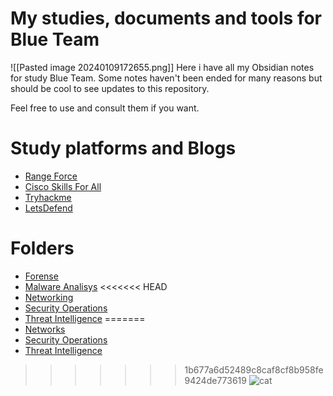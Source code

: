 # My studies, documents and tools for Blue Team
![[Pasted image 20240109172655.png]]
Here i have all my Obsidian notes for study Blue Team. Some notes haven't been ended for many reasons but should be cool to see updates to this repository.

Feel free to use and consult them if you want.
# Study platforms and Blogs
- [Range Force](https://portal.rangeforce.com/)
- [Cisco Skills For All](https://skillsforall.com/dashboard)
- [Tryhackme](https://tryhackme.com/)
- [LetsDefend](https://app.letsdefend.io/)
# Folders
- [Forense](https://github.com/xssrae/Blue-Team-Notes/tree/main/FORENSE)
- [Malware Analisys](https://github.com/xssrae/Blue-Team-Notes/tree/main/MALWARE%20ANALISYS)
<<<<<<< HEAD
- [Networking](https://github.com/xssrae/Blue-Team-Notes/tree/main/NETWORKING)
- [Security Operations](https://github.com/xssrae/Blue-Team-Notes/tree/main/SECURITY%20OPERATIONS)
- [Threat Intelligence](https://github.com/xssrae/Blue-Team-Notes/tree/main/THREAT%20INTELLIGENCE)
=======
- [Networks](https://github.com/xssrae/Blue-Team-Notes/tree/main/NETWORKS)
- [Security Operations](https://github.com/xssrae/Blue-Team-Notes/tree/main/SECURITY%20OPERATIONS)
- [Threat Intelligence](https://github.com/xssrae/Blue-Team-Notes/tree/main/THREAT%20INTELLIGENCE)

>>>>>>> 1b677a6d52489c8caf8cf8b958fe9424de773619
![cat](https://raw.githubusercontent.com/catppuccin/catppuccin/main/assets/footers/gray0_ctp_on_line.svg?sanitize=true)

